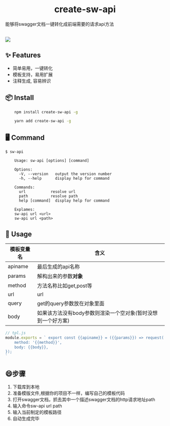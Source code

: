 <h1 align="center">create-sw-api</h1>

<div >能够将swagger文档一键转化成前端需要的请求api方法</div>

<br/>

![](https://cdn.nlark.com/yuque/0/2020/png/276215/1592412249023-1a047b04-f311-4223-9f02-e70ade3c6500.png?x-oss-process=image%2Fresize%2Cw_651)

## ✨ Features

- 简单易用，一键转化
- 模板支持，易用扩展
- 注释生成, 容易辨识

## 📦 Install

```bash
    npm install create-sw-api -g
```

```bash
    yarn add create-sw-api -g
```


## 🖥  Command

```
$ sw-api

    Usage: sw-api [options] [command]

    Options:
      -V, --version   output the version number 
      -h, --help      display help for command

    Commands:
      url           resolve url
      path          resolve path
      help [command]  display help for command

    Explames:
    sw-api url <url>
    sw-api url <path>
```

## 🔨 Usage

模板变量名 | 含义 
-|-
 apiname | 最后生成的api名称 |
params | 解构出来的参数<b>对象</b> |
method | 方法名称比如get,post等 | 
url | url |
query | get的query参数放在对象里面 |
body| 如果该方法没有body参数则渲染一个空对象(暂时没想到一个好方案)

```js
// tpl.js
module.exports = ` export const {{apiname}} = ({{params}}) => request('{{url}}', {{{query}}}, {
    method: '{{method}}',
    body: {{body}},
});
`

```

## 😄步骤

1. 下载库到本地
2. 准备模版文件,根据你的项目不一样，编写自己的模板代码
3. 打开swagger文档，抓去其中一个描述swagger文档的http请求地址path
4. 输入命令sw-api url path
5. 输入当前制定的模板路径
6. 自动生成完毕

